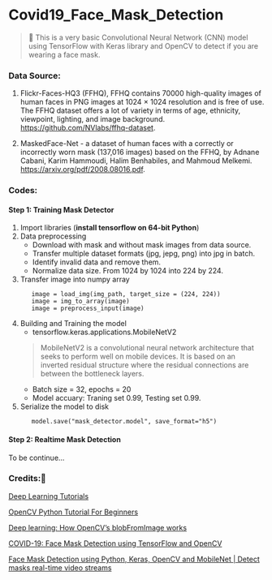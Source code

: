 # Covid19_Face_Mask_Detection


> :memo: This is a very basic Convolutional Neural Network (CNN) model using TensorFlow with Keras library and OpenCV to detect if you are wearing a face mask. 


### Data Source: 
1. Flickr-Faces-HQ3 (FFHQ), FFHQ contains 70000 high-quality images of human faces in PNG images at 1024 × 1024 resolution and is free of use. The FFHQ dataset offers a lot of variety in terms of age, ethnicity, viewpoint, lighting, and image background. https://github.com/NVlabs/ffhq-dataset. 

2. MaskedFace-Net - a dataset of human faces with a correctly or incorrectly worn mask (137,016 images) based on the FFHQ,  by Adnane Cabani, Karim Hammoudi, Halim Benhabiles, and Mahmoud Melkemi. https://arxiv.org/pdf/2008.08016.pdf.

### Codes: 

#### Step 1: Training Mask Detector 
1. Import libraries (**install tensorflow on 64-bit Python**)
2. Data preprocessing
    - Download with mask and without mask images from data source.
    - Transfer multiple dataset formats (jpg, jepg, png) into jpg in batch.
    - Identify invalid data and remove them.
    - Normalize data size. From 1024 by 1024 into 224 by 224.
3. Transfer image into numpy array
   ```python=15
      image = load_img(img_path, target_size = (224, 224))
      image = img_to_array(image)
      image = preprocess_input(image)
    ```
4. Building and Training the model
   - tensorflow.keras.applications.MobileNetV2 
   > MobileNetV2 is a convolutional neural network architecture that seeks to perform well on mobile devices. It is based on an inverted residual structure where the residual connections are between the bottleneck layers.
   - Batch size = 32, epochs = 20
   - Model accuary: Traning set 0.99, Testing set 0.99.
5. Serialize the model to disk
   ```python=62
      model.save("mask_detector.model", save_format="h5")
    ```

#### Step 2: Realtime Mask Detection

To be continue...

### Credits::pushpin: 

[Deep Learning Tutorials](https://www.udemy.com/course/machinelearning/learn/lecture/6761138#overview) 

[OpenCV Python Tutorial For Beginners](https://www.youtube.com/watch?v=eX7wXfNLFDw&list=PLS1QulWo1RIa7D1O6skqDQ-JZ1GGHKK-K&index=18)

[Deep learning: How OpenCV’s blobFromImage works](https://www.pyimagesearch.com/2017/11/06/deep-learning-opencvs-blobfromimage-works/)

[COVID-19: Face Mask Detection using TensorFlow and OpenCV](https://towardsdatascience.com/covid-19-face-mask-detection-using-tensorflow-and-opencv-702dd833515b)

[Face Mask Detection using Python, Keras, OpenCV and MobileNet | Detect masks real-time video streams](https://www.youtube.com/watch?v=Ax6P93r32KU&t=918s)


